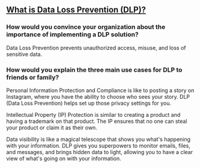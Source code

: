 ## [What is Data Loss Prevention (DLP)?](https://www.digitalguardian.com/blog/what-data-loss-prevention-dlp-definition-data-loss-prevention)

### How would you convince your organization about the importance of implementing a DLP solution?
Data Loss Prevention prevents unauthorized access, misuse, and loss of sensitive data. 
### How would you explain the three main use cases for DLP to friends or family?
Personal Information Protection and Compliance is like to posting a story on Instagram, where you have the ability to choose who sees your story. DLP (Data Loss Prevention) helps set up those privacy settings for you.

Intellectual Property (IP) Protection is similar to creating a product and having a trademark on that product. The IP ensures that no one can steal your product or claim it as their own.

Data visibility is like a magical telescope that shows you what's happening with your information. DLP gives you superpowers to monitor emails, files, and messages, and brings hidden data to light, allowing you to have a clear view of what's going on with your information.
